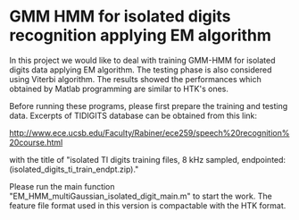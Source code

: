 # GMM HMM for isolated digits recognition applying EM algorithm
In this project we would like to deal with training GMM-HMM for isolated digits data applying EM algorithm. The testing phase is also considered using Viterbi algorithm. The results showed the performances which obtained by Matlab programming are similar to HTK's ones. 

Before running these programs, please first prepare the training and testing data. Excerpts of TIDIGITS database can be obtained from this link:

http://www.ece.ucsb.edu/Faculty/Rabiner/ece259/speech%20recognition%20course.html 

with the title of "isolated TI digits training files, 8 kHz sampled, endpointed: (isolated_digits_ti_train_endpt.zip)." 

Please run the main function "EM_HMM_multiGaussian_isolated_digit_main.m" to start the work. 
The feature file format used in this version is compactable with the HTK format.

